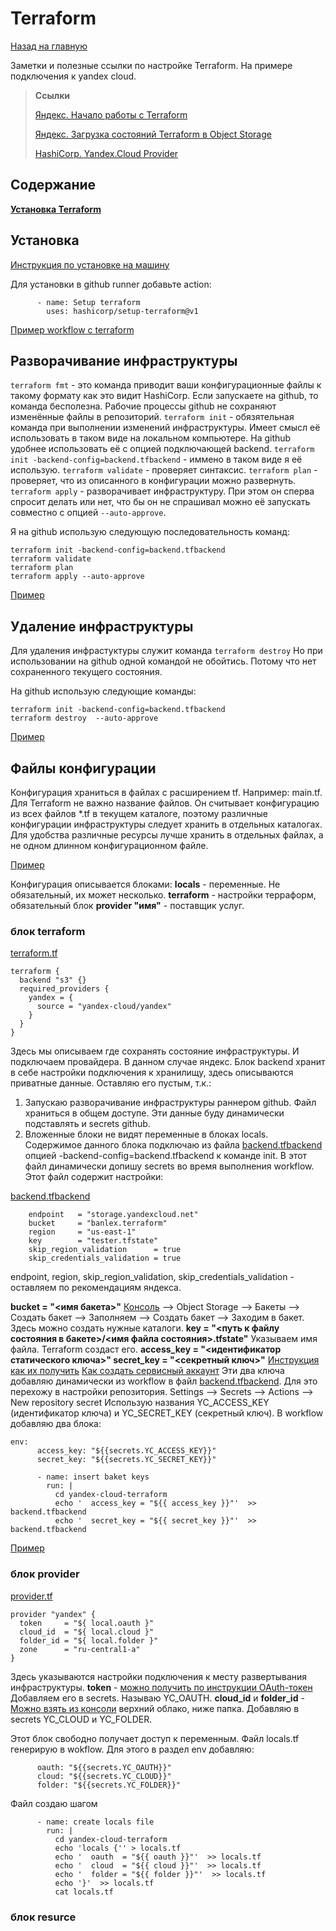 # Terraform
[Назад на главную](https://github.com/BanLex/my_notes/tree/main/README.md)

Заметки и полезные ссылки по настройке Terraform. На примере подключения к yandex cloud.

> **Ссылки**
> 
> [Яндекс. Начало работы с Terraform](https://cloud.yandex.ru/docs/solutions/infrastructure-management/terraform-quickstart)
> 
> [Яндекс. Загрузка состояний Terraform в Object Storage](https://cloud.yandex.ru/docs/solutions/infrastructure-management/terraform-state-storage)
> 
> [HashiCorp. Yandex.Cloud Provider](https://registry.terraform.io/providers/yandex-cloud/yandex/latest/docs)

## Содержание
[ **Установка Terraform** ](https://github.com/BanLex/my_notes/blob/main/terraform/setup_terraform.md)

## Установка
[Инструкция по установке на машину](https://learn.hashicorp.com/tutorials/terraform/install-cli)

Для установки в github runner добавьте action:
```
      - name: Setup terraform
        uses: hashicorp/setup-terraform@v1
```
[Пример workflow с terraform](https://github.com/BanLex/example_webapp/blob/main/.github/workflows/Deploy%20infrastructure%20with%20Terraform)

## Разворачивание инфраструктуры

`terraform fmt` - это команда приводит ваши конфигурационные файлы к такому формату как это видит HashiCorp. Если запускаете на github, то команда бесполезна. Рабочие процессы github не сохраняют изменённые файлы в репозиторий.
`terraform init` - обязятельная команда при выполнении изменений инфраструктуры. Имеет смысл её использовать в таком виде на локальном компьютере. На github удобнее использовать её с опцией подключающей backend. `terraform init -backend-config=backend.tfbackend` - иммено в таком виде я её использую.
`terraform validate` - проверяет синтаксис.
`terraform plan` - проверяет, что из описанного в конфигурации можно развернуть.
`terraform apply` - разворачивает инфраструктуру. При этом он сперва спросит делать или нет, что бы он не спрашивал можно её запускать совместно с опцией `--auto-approve`.

Я на github использую следующую последовательность команд:
```
terraform init -backend-config=backend.tfbackend
terraform validate
terraform plan
terraform apply --auto-approve
```
[Пример](https://github.com/BanLex/example_webapp/blob/main/.github/workflows/Deploy%20infrastructure%20with%20Terraform.yml)

## Удаление инфраструктуры

Для удаления инфрастуктуры служит команда ```terraform destroy```
Но при использовании на github одной командой не обойтись. Потому что нет сохраненного текущего состояния.

На github использую следующие команды:
```
terraform init -backend-config=backend.tfbackend
terraform destroy  --auto-approve
```
[Пример](https://github.com/BanLex/example_webapp/blob/main/.github/workflows/Delete%20infrastructure%20with%20Terraform.yml)
## Файлы конфигурации
Конфигурация храниться в файлах с расширением tf. Например: main.tf.
Для Terraform не важно название файлов. Он считывает конфигурацию из всех файлов *.tf в текущем каталоге, поэтому различные конфигурации инфраструктуры следует хранить в отдельных каталогах. 
Для удобства различные ресурсы лучше хранить в отдельных файлах, а не одном длинном конфигурационном файле.

[Пример](https://github.com/BanLex/example_webapp/tree/main/yandex-cloud-terraform)

Конфигурация описывается блоками:
**locals** - переменные. Не обязательный, их может несколько.
**terraform** - настройки терраформ, обязательный блок
**provider "имя"** - поставщик услуг.


### блок terraform
[terraform.tf](https://github.com/BanLex/example_webapp/blob/main/yandex-cloud-terraform/terraform.tf)
```
terraform {
  backend "s3" {}
  required_providers {
    yandex = {
      source = "yandex-cloud/yandex"
    }
  }
}
```

Здесь мы описываем где сохранять состояние инфраструктуры.
И подключаем провайдера. В данном случае яндекс.
Блок backend хранит в себе настройки подключения к хранилищу, здесь описываются приватные данные.
Оставляю его пустым, т.к.:
1. Запускаю разворачивание инфраструктуры раннером github. Файл храниться в общем доступе. Эти данные буду динамически подставлять и secrets github.
2. Вложенные блоки не видят переменные в блоках locals.
Содержимое данного блока подключаю из файла [backend.tfbackend](https://github.com/BanLex/example_webapp/blob/main/yandex-cloud-terraform/backend.tfbackend) опцией  -backend-config=backend.tfbackend к команде init. В этот файл динамически допишу secrets во время выполнения workflow.
Этот файл содержит настройки:

[backend.tfbackend](https://github.com/BanLex/example_webapp/blob/main/yandex-cloud-terraform/backend.tfbackend)
```
    endpoint   = "storage.yandexcloud.net"
    bucket     = "banlex.terraform"
    region     = "us-east-1"
    key        = "tester.tfstate"
    skip_region_validation      = true
    skip_credentials_validation = true
```
endpoint, region, skip_region_validation, skip_credentials_validation - оставляем по рекомендациям яндекса.

**bucket = "<имя бакета>"**
[Консоль](https://console.cloud.yandex.ru/) --> Object Storage --> Бакеты --> Создать бакет --> Заполняем --> Создать бакет --> Заходим в бакет.
Здесь можно создать нужные каталоги.
**key = "<путь к файлу состояния в бакете>/<имя файла состояния>.tfstate"**
Указываем имя файла. Terraform создаст его.
**access_key = "<идентификатор статического ключа>"
secret_key = "<секретный ключ>"**
[Инструкция как их получить](https://cloud.yandex.ru/docs/iam/operations/sa/create-access-key)
[Как создать сервисный аккаунт](https://cloud.yandex.ru/docs/iam/operations/sa/create)
Эти два ключа добавляю динамически из workflow в файл [backend.tfbackend](https://github.com/BanLex/example_webapp/blob/main/yandex-cloud-terraform/backend.tfbackend).
Для это перехожу в настройки репозитория.
Settings --> Secrets --> Actions --> New repository secret
Использую названия YC_ACCESS_KEY (идентификатор ключа) и YC_SECRET_KEY (секретный ключ).
В workflow добавляю два блока:
```
env:
      access_key: "${{secrets.YC_ACCESS_KEY}}"
      secret_key: "${{secrets.YC_SECRET_KEY}}"
```

```
      - name: insert baket keys
        run: |
          cd yandex-cloud-terraform
          echo '  access_key = "${{ access_key }}"'  >> backend.tfbackend 
          echo '  secret_key = "${{ secret_key }}"'  >> backend.tfbackend
```

[Пример](https://github.com/BanLex/example_webapp/blob/main/.github/workflows/Deploy%20infrastructure%20with%20Terraform.yml)

### блок provider
[provider.tf](https://github.com/BanLex/example_webapp/blob/main/yandex-cloud-terraform/provider.tf)
```
provider "yandex" {
  token     = "${ local.oauth }"
  cloud_id  = "${ local.cloud }"
  folder_id = "${ local.folder }"
  zone      = "ru-central1-a"
}
```
Здесь указываются настройки подключения к месту развертывания инфраструктуры.
**token** - [можно получить по инструкции OAuth-токен](https://cloud.yandex.ru/docs/iam/concepts/authorization/oauth-token)
Добавляем его в secrets. Называю YC_OAUTH.
**cloud_id** и **folder_id** - [Можно взять из консоли](https://console.cloud.yandex.ru/) верхний облако, ниже папка.
Добавляю в secrets YC_CLOUD и YC_FOLDER.

Этот блок свободно получает доступ к переменным. Файл locals.tf генерирую в wokflow.
Для этого в раздел env добавляю:
```
      oauth: "${{secrets.YC_OAUTH}}"
      cloud: "${{secrets.YC_CLOUD}}"
      folder: "${{secrets.YC_FOLDER}}"
```
Файл создаю шагом
```
      - name: create locals file
        run: |
          cd yandex-cloud-terraform
          echo 'locals {'' > locals.tf
          echo '  oauth  = "${{ oauth }}"'  >> locals.tf 
          echo '  cloud  = "${{ cloud }}"'  >> locals.tf 
          echo '  folder = "${{ folder }}"'  >> locals.tf 
          echo '}'  >> locals.tf
          cat locals.tf
```
### блок resurce

